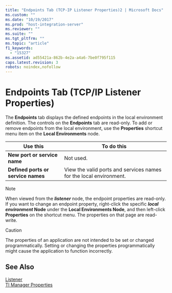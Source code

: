 ```yaml
---
title: "Endpoints Tab (TCP-IP Listener Properties)2 | Microsoft Docs"
ms.custom: ""
ms.date: "10/19/2017"
ms.prod: "host-integration-server"
ms.reviewer: ""
ms.suite: ""
ms.tgt_pltfrm: ""
ms.topic: "article"
f1_keywords: 
  - "15327"
ms.assetid: ad55421a-862b-4e2a-a4a6-7be0f795f115
caps.latest.revision: 3
robots: noindex,nofollow
---
```

# Endpoints Tab (TCP/IP Listener Properties)
The **Endpoints** tab displays the defined endpoints in the local environment definition. The controls on the **Endpoints** tab are read-only. To add or remove endpoints from the local environment, use the **Properties** shortcut menu item on the **Local Environments** node.  
  
|Use this|To do this|  
|--------------|----------------|  
|**New port or service name**|Not used.|  
|**Defined ports or service names**|View the valid ports and services names for the local environment.|  
  
> [!NOTE]
>  When viewed from the ***listener*** node, the endpoint properties are read-only. If you want to change an endpoint property, right-click the specific ***local environment* Node** under the **Local Environments Node**, and then left-click **Properties** on the shortcut menu. The properties on that page are read-write.  
  
> [!CAUTION]
>  The properties of an application are not intended to be set or changed programmatically. Setting or changing the properties programmatically might cause the application to function incorrectly.  
  
## See Also  
 [Listener](../core/listener.md)   
 [TI Manager Properties](../core/ti-manager-properties.md)